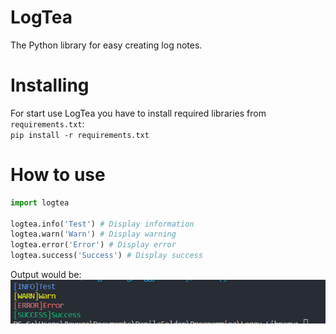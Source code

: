 # LogTea
The Python library for easy creating log notes.
# Installing
For start use LogTea you have to install required libraries from ``requirements.txt``: <br>
``pip install -r requirements.txt``
# How to use
```python
import logtea

logtea.info('Test') # Display information
logtea.warn('Warn') # Display warning
logtea.error('Error') # Display error
logtea.success('Success') # Display success
```
Output would be:
<img src="https://github.com/jezmunh/LogTea/blob/main/img/screenshot.png?raw=true">


